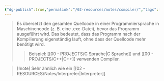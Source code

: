 ```yaml
---
{"dg-publish":true,"permalink":"/02-resources/notes/compiler/","tags":["code"],"noteIcon":"","updated":"2025-08-26T16:35:02.933+02:00"}
---
```


>Es übersetzt den gesamten Quellcode in einer Programmiersprache in Maschinencode (z. B. eine .exe-Datei), bevor das Programm ausgeführt wird. 
>Das bedeutet, dass das Programm nach der Kompilierung eigenständig läuft, ohne dass der Quellcode mehr benötigt wird. 
>>Beispiel: [[00 - PROJECTS/C Sprache\|C Sprache]] und [[00 - PROJECTS/C++\|C++]] verwenden Compiler.

>[!note] Sehr ähnlich wie ein [[02 - RESOURCES/Notes/Interpreter\|Interpreter]].